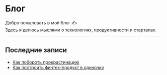 # Блог

Добро пожаловать в мой блог ✍️  
Здесь я делюсь мыслями о технологиях, продуктивности и стартапах.

---

## Последние записи

- [Как побороть прокрастинацию](first-post.md)
- [Как построить финтех-продукт в одиночку](second-post.md)
